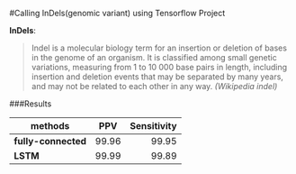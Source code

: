 #Calling InDels(genomic variant) using Tensorflow Project

**InDels**:
> Indel is a molecular biology term for an insertion or deletion of bases in the genome of an organism. It is classified among small genetic variations, measuring from 1 to 10 000 base pairs in length, including insertion and deletion events that may be separated by many years, and may not be related to each other in any way.
> _(Wikipedia indel)_


###Results

methods | PPV | Sensitivity 
---|:---:|---:
**fully-connected** | 99.96 | 99.95 
**LSTM** | 99.99 | 99.89
